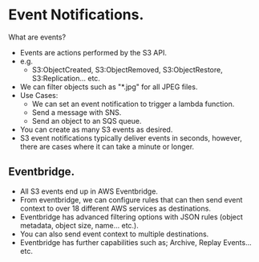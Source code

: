 # **Event Notifications.**

What are events?

* Events are actions performed by the S3 API.
* e.g.
    * S3:ObjectCreated, S3:ObjectRemoved, S3:ObjectRestore, S3:Replication... etc.
* We can filter objects such as "*.jpg" for all JPEG files.
* Use Cases:
    * We can set an event notification to trigger a lambda function.
    * Send a message with SNS.
    * Send an object to an SQS queue.
* You can create as many S3 events as desired.
* S3 event notifications typically deliver events in seconds, however, there are cases where it can take a minute or longer.

## **Eventbridge.**

* All S3 events end up in AWS Eventbridge.
* From eventbridge, we can configure rules that can then send event context to over 18 different AWS services as destinations.
* Eventbridge has advanced filtering options with JSON rules (object metadata, object size, name... etc.).
* You can also send event context to multiple destinations.
* Eventbridge has further capabilities such as; Archive, Replay Events... etc.